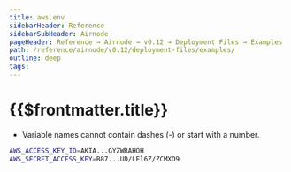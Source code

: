 ```yaml
---
title: aws.env
sidebarHeader: Reference
sidebarSubHeader: Airnode
pageHeader: Reference → Airnode → v0.12 → Deployment Files → Examples
path: /reference/airnode/v0.12/deployment-files/examples/
outline: deep
tags:
---
```


<VersionWarning/>

<PageHeader/>

<SearchHighlight/>

<FlexStartTag/>

# {{$frontmatter.title}}

- Variable names cannot contain dashes (-) or start with a number.

```sh
AWS_ACCESS_KEY_ID=AKIA...GYZWRAHOH
AWS_SECRET_ACCESS_KEY=B87...UD/LEl6Z/ZCMXO9
```

<FlexEndTag/>
